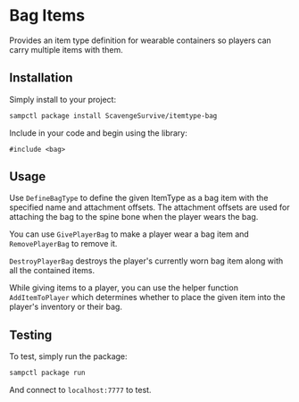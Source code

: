 # Bag Items

Provides an item type definition for wearable containers so players can carry
multiple items with them.

## Installation

Simply install to your project:

```bash
sampctl package install ScavengeSurvive/itemtype-bag
```

Include in your code and begin using the library:

```pawn
#include <bag>
```

## Usage

Use `DefineBagType` to define the given ItemType as a bag item with the
specified name and attachment offsets. The attachment offsets are used for
attaching the bag to the spine bone when the player wears the bag.

You can use `GivePlayerBag` to make a player wear a bag item and
`RemovePlayerBag` to remove it.

`DestroyPlayerBag` destroys the player's currently worn bag item along with all
the contained items.

While giving items to a player, you can use the helper function
`AddItemToPlayer` which determines whether to place the given item into the
player's inventory or their bag.

## Testing

To test, simply run the package:

```bash
sampctl package run
```

And connect to `localhost:7777` to test.
